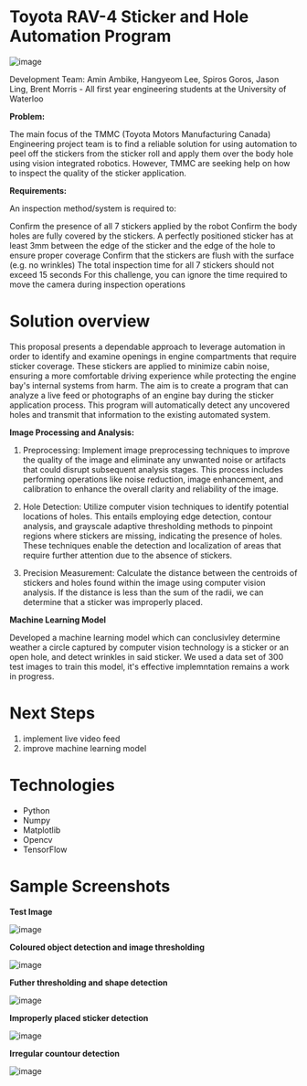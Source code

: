 # Toyota RAV-4 Sticker and Hole Automation Program
![image](https://github.com/AminAmbike/Toyota_Machine_Vision/assets/113309178/2b2dd7ff-de53-4542-b810-062faa4cc4dc)

Development Team: Amin Ambike, Hangyeom Lee, Spiros Goros, Jason Ling, Brent Morris - All first year engineering students at the University of Waterloo

**Problem:**

The main focus of the TMMC (Toyota Motors Manufacturing Canada) Engineering project team is to find a reliable solution for using automation to peel off the stickers from the sticker roll and apply them over the body hole using vision integrated robotics. However, TMMC are seeking help on how to inspect the quality of the sticker application.

**Requirements:**

An inspection method/system is required to:

Confirm the presence of all 7 stickers applied by the robot
Confirm the body holes are fully covered by the stickers. A perfectly positioned sticker has at least 3mm between the edge of the sticker and the edge of the hole to ensure proper coverage
Confirm that the stickers are flush with the surface (e.g. no wrinkles) The total inspection time for all 7 stickers should not exceed 15 seconds For this challenge, you can ignore the time required to move the camera during inspection operations

# Solution overview

This proposal presents a dependable approach to leverage automation in order to identify and examine openings in engine compartments that require sticker coverage. These stickers are applied to minimize cabin noise, ensuring a more comfortable driving experience while protecting the engine bay's internal systems from harm. The aim is to create a program that can analyze a live feed or photographs of an engine bay during the sticker application process. This program will automatically detect any uncovered holes and transmit that information to the existing automated system.

**Image Processing and Analysis:**

1. Preprocessing: Implement image preprocessing techniques to improve the quality of the image and eliminate any unwanted noise or artifacts that could disrupt subsequent analysis stages. This process includes performing operations like noise reduction, image enhancement, and calibration to enhance the overall clarity and reliability of the image.

2. Hole Detection: Utilize computer vision techniques to identify potential locations of holes. This entails employing edge detection, contour analysis, and grayscale adaptive thresholding methods to pinpoint regions where stickers are missing, indicating the presence of holes. These techniques enable the detection and localization of areas that require further attention due to the absence of stickers.

3. Precision Measurement: Calculate the distance between the centroids of stickers and holes found within the image using computer vision analysis. If the distance is less than the sum of the radii, we can determine that a sticker was improperly placed.

**Machine Learning Model**

Developed a machine learning model which can conclusivley determine weather a circle captured by computer vision technology is a sticker or an open hole, and detect wrinkles in said sticker. We used a data set of 300 test images to train this model, it's effective implemntation remains a work in progress. 

# Next Steps

1. implement live video feed
2. improve machine learning model

# Technologies

- Python
- Numpy
- Matplotlib
- Opencv
- TensorFlow

# Sample Screenshots

**Test Image**

![image](https://github.com/AminAmbike/Toyota_Machine_Vision/assets/113309178/1b94d53b-a2e9-4c9f-887d-70caa4f22843)

**Coloured object detection and image thresholding**

![image](https://github.com/AminAmbike/Toyota_Machine_Vision/assets/113309178/63013956-432e-423e-a2f0-8bd8e9d12545)

**Futher thresholding and shape detection**

![image](https://github.com/AminAmbike/Toyota_Machine_Vision/assets/113309178/95f5d137-3898-4379-8f9c-2dcbb008195e)

**Improperly placed sticker detection**

![image](https://github.com/AminAmbike/Toyota_Machine_Vision/assets/113309178/28f44419-7657-4ccf-89d6-c378dd57c63e)

**Irregular countour detection**

![image](https://github.com/AminAmbike/Toyota_Machine_Vision/assets/113309178/52773e91-fd96-4583-afff-aafc902df1fe)







